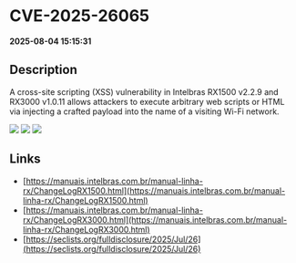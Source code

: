 # CVE-2025-26065

**2025-08-04 15:15:31**

## Description
A cross-site scripting (XSS) vulnerability in Intelbras RX1500 v2.2.9 and RX3000 v1.0.11 allows attackers to execute arbitrary web scripts or HTML via injecting a crafted payload into the name of a visiting Wi-Fi network.

![](https://img.shields.io/static/v1?label=Score&message=7.3&color=red)
![](https://img.shields.io/static/v1?label=Severity&message=HIGH&color=red)
![](https://img.shields.io/static/v1?label=CWE&message=XSS&color=green)

## Links
- [https://manuais.intelbras.com.br/manual-linha-rx/ChangeLogRX1500.html](https://manuais.intelbras.com.br/manual-linha-rx/ChangeLogRX1500.html)
- [https://manuais.intelbras.com.br/manual-linha-rx/ChangeLogRX3000.html](https://manuais.intelbras.com.br/manual-linha-rx/ChangeLogRX3000.html)
- [https://seclists.org/fulldisclosure/2025/Jul/26](https://seclists.org/fulldisclosure/2025/Jul/26)
